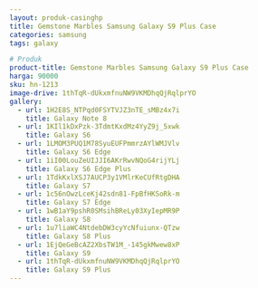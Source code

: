 ```yaml
---
layout: produk-casinghp
title: Gemstone Marbles Samsung Galaxy S9 Plus Case
categories: samsung
tags: galaxy

# Produk
product-title: Gemstone Marbles Samsung Galaxy S9 Plus Case
harga: 90000
sku: hn-1213
image-drive: 1thTqR-dUkxmfnuNW9VKMDhqQjRqlprYO
gallery:
  - url: 1H2E8S_NTPqd0FSYTVJZ3nTE_sMBz4x7i
    title: Galaxy Note 8
  - url: 1KIl1kDxPzk-3TdmtKxdMz4YyZ9j_5xwk
    title: Galaxy S6
  - url: 1LMOM3PUQ1M78SyuEUFPmmrzAYlWMJVlv
    title: Galaxy S6 Edge
  - url: 1iI00LouZeUIJJI6AKrRwvNQoG4rijYLj
    title: Galaxy S6 Edge Plus
  - url: 1TdkKxlXSJ7AUCP3y1VMlrKeCUfRtgDHA
    title: Galaxy S7
  - url: 1c56nOwzLceKj42sdn81-FpBfHKSoRk-m
    title: Galaxy S7 Edge
  - url: 1wB1aY9pshR0SMsihBReLy03XyIepMR9P
    title: Galaxy S8
  - url: 1u7liaWC4NtdebDW3cyYcNfuiunx-QTzw
    title: Galaxy S8 Plus
  - url: 1EjQeGeBcAZ2XbsTW1M_-145gkMwew8xP
    title: Galaxy S9
  - url: 1thTqR-dUkxmfnuNW9VKMDhqQjRqlprYO
    title: Galaxy S9 Plus
---
```

